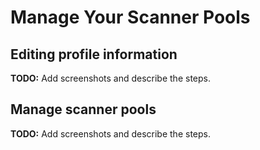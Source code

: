 # Manage Your Scanner Pools

## Editing profile information

**TODO:** Add screenshots and describe the steps.

## Manage scanner pools

**TODO:** Add screenshots and describe the steps.
